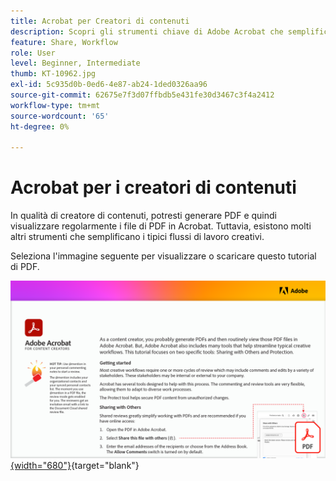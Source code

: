 ```yaml
---
title: Acrobat per Creatori di contenuti
description: Scopri gli strumenti chiave di Adobe Acrobat che semplificano i flussi di lavoro creativi
feature: Share, Workflow
role: User
level: Beginner, Intermediate
thumb: KT-10962.jpg
exl-id: 5c935d0b-0ed6-4e87-ab24-1ded0326aa96
source-git-commit: 62675e7f3d07ffbdb5e431fe30d3467c3f4a2412
workflow-type: tm+mt
source-wordcount: '65'
ht-degree: 0%

---
```


# Acrobat per i creatori di contenuti

In qualità di creatore di contenuti, potresti generare PDF e quindi visualizzare regolarmente i file di PDF in Acrobat. Tuttavia, esistono molti altri strumenti che semplificano i tipici flussi di lavoro creativi.

Seleziona l&#39;immagine seguente per visualizzare o scaricare questo tutorial di PDF.

[![Immagine della prima pagina dell&#39;esercitazione](assets/Acrobatforcontentcreators.png){width="680"}](assets/Acrobat-for-Content-Creators.pdf){target="blank"}
